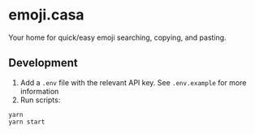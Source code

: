 # emoji.casa

Your home for quick/easy emoji searching, copying, and pasting.

## Development

1. Add a `.env` file with the relevant API key. See `.env.example` for more information
2. Run scripts:

```
yarn
yarn start
```
